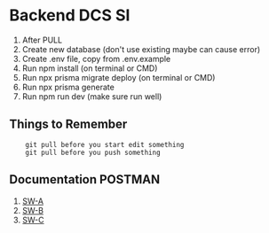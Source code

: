 # Backend DCS SI

1. After PULL
2. Create new database (don't use existing maybe can cause error)
3. Create .env file, copy from .env.example
4. Run npm install (on terminal or CMD)
5. Run npx prisma migrate deploy (on terminal or CMD)
6. Run npx prisma generate
7. Run npm run dev (make sure run well)

## Things to Remember
```
    git pull before you start edit something
    git pull before you push something
```

## Documentation POSTMAN
1. [SW-A](https://documenter.getpostman.com/view/17268867/2s8YzXuf5J)
2. [SW-B](https://documenter.getpostman.com/view/24013047/2s8YzXuevc)
3. [SW-C]()
